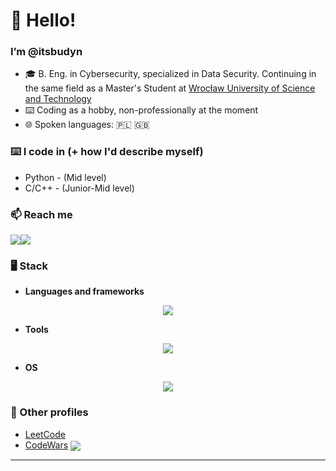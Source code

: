 # 👋 Hello!

### I’m @itsbudyn 
- 🎓 B. Eng. in Cybersecurity, specialized in Data Security. Continuing in the same field as a Master's Student at [Wrocław University of Science and Technology](https://pwr.edu.pl)
- ⌨️ Coding as a hobby, non-professionally at the moment
- 🌐 Spoken languages: 🇵🇱 🇬🇧

### ⌨️ I code in (+ how I'd describe myself)
  - Python - (Mid level)
  - C/C++ - (Junior-Mid level)

### 📫 Reach me
<p>
  <img src="https://img.shields.io/badge/@itsbudyn-%235865F2.svg?style=for-the-badge&logo=discord&logoColor=white" /><img src="https://img.shields.io/badge/itsbudyn(at)proton.me-8B89CC?style=for-the-badge&logo=protonmail&logoColor=white">
</p>

### 🖥️ Stack
- **Languages and frameworks**
<p align="center">
  <a href="https://github.com/LelouchFR/skill-icons">
    <img src="https://go-skill-icons.vercel.app/api/icons?i=c,cpp,py,discordbots,md&titles=true&perline=23" />
  </a>
</p>

- **Tools**
<p align="center">
  <a href="https://github.com/LelouchFR/skill-icons">
    <img src="https://go-skill-icons.vercel.app/api/icons?i=postman,git,github,vim,obsidian,visualstudio,vscode,virtualbox,vmwareworkstation,terminal,ffmpeg,gimp,firefox&titles=true&perline=23" />
  </a>
</p>

- **OS**
<p align="center">
  <a href="https://github.com/LelouchFR/skill-icons">
    <img src="https://go-skill-icons.vercel.app/api/icons?i=linux,ubuntu,kde,windows,android&titles=true&perline=23" />
  </a>
</p>

### 🔗 Other profiles
- [LeetCode](https://leetcode.com/u/itsbudyn/)
- [CodeWars](https://www.codewars.com/users/itsbudyn) <a href="https://www.codewars.com/users/itsbudyn/"> <img align="center" src="https://www.codewars.com/users/itsbudyn/badges/micro" /> </a>

----

<!---
### 📈 Stats
<p align="center">
  <a href="https://github.com/anuraghazra/github-readme-stats">
    <img height=250 align="center" src="https://github-readme-stats.vercel.app/api?username=itsbudyn&show_icons=true&theme=tokyonight&include_all_commits=true&show=reviews,discussions_started,discussions_answered,prs_merged,prs_merged_percentage" />
  </a>
  <a href="https://github.com/anuraghazra/convoychat">
    <img height=250 align="center" src="https://github-readme-stats.vercel.app/api/top-langs/?username=itsbudyn&layout=donut&theme=tokyonight" />
  </a>
</p>
<p align="center">
  <img align="center" src="https://komarev.com/ghpvc/?username=itsbudyn&color=green&style=for-the-badge" />
</p>
--->

<!---
itsbudyn/itsbudyn is a ✨ special ✨ repository because its `README.md` (this file) appears on your GitHub profile.
You can click the Preview link to take a look at your changes.
--->
